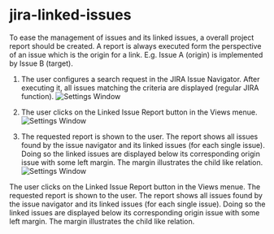 jira-linked-issues
==================

To ease the management of issues and its linked issues, a overall project report should be created. A report
is always executed form the perspective of an issue which is the origin for a link. E.g. Issue A (origin) is
implemented by Issue B (target).

1.	The user configures a search request in the JIRA Issue Navigator. After executing it, all issues
matching the criteria are displayed (regular JIRA function).
 ![Settings Window](https://raw.github.com/dementiev/jira-linked-issues/master/Screenshots/screen1.png)

2.	The user clicks on the Linked Issue Report button in the Views menue.
 ![Settings Window](https://raw.github.com/dementiev/jira-linked-issues/master/Screenshots/screen2.png)

3.	The requested report is shown to the user. The report shows all issues found by the issue navigator 
and its linked issues (for each single issue). Doing so the linked issues are displayed below its
corresponding origin issue with some left margin. The margin illustrates the child like relation.
 ![Settings Window](https://raw.github.com/dementiev/jira-linked-issues/master/Screenshots/screen3.png)


The user clicks on the Linked Issue Report button in the Views menue.
The requested report is shown to the user. The report shows all issues found by the issue navigator 
and its linked issues (for each single issue). Doing so the linked issues are displayed below its
corresponding origin issue with some left margin. The margin illustrates the child like relation.
